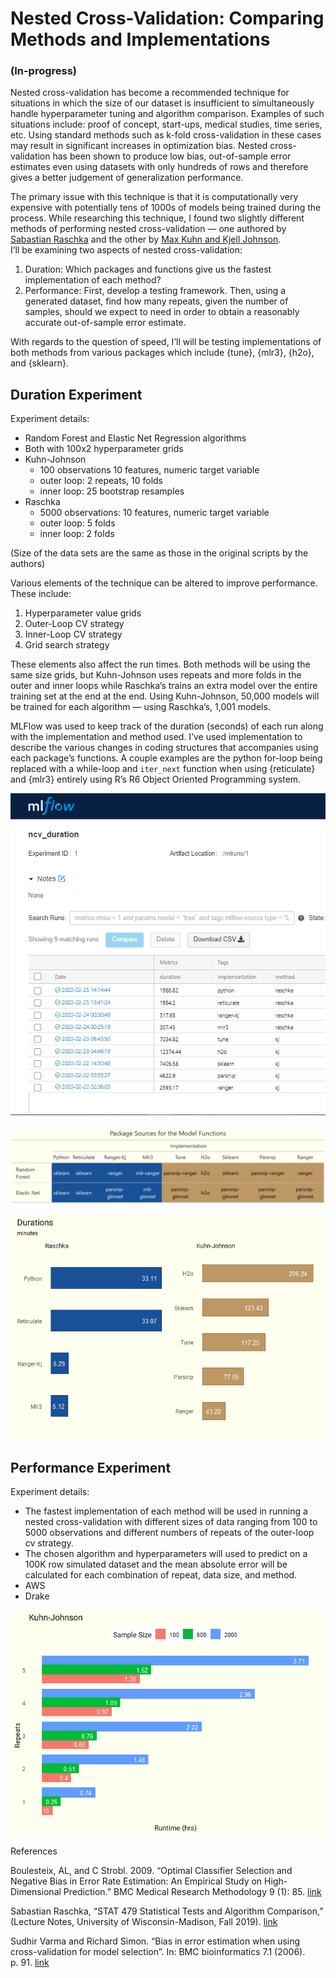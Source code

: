 
# Nested Cross-Validation: Comparing Methods and Implementations

### (In-progress)

Nested cross-validation has become a recommended technique for
situations in which the size of our dataset is insufficient to
simultaneously handle hyperparameter tuning and algorithm comparison.
Examples of such situations include: proof of concept, start-ups,
medical studies, time series, etc. Using standard methods such as k-fold
cross-validation in these cases may result in significant increases in
optimization bias. Nested cross-validation has been shown to produce low
bias, out-of-sample error estimates even using datasets with only
hundreds of rows and therefore gives a better judgement of
generalization performance.

The primary issue with this technique is that it is computationally very
expensive with potentially tens of 1000s of models being trained during
the process. While researching this technique, I found two slightly
different methods of performing nested cross-validation — one authored
by [Sabastian
Raschka](https://github.com/rasbt/stat479-machine-learning-fs19/blob/master/11_eval4-algo/code/11-eval4-algo__nested-cv_verbose1.ipynb)
and the other by [Max Kuhn and Kjell
Johnson](https://tidymodels.github.io/rsample/articles/Applications/Nested_Resampling.html).  
I’ll be examining two aspects of nested cross-validation:

1.  Duration: Which packages and functions give us the fastest
    implementation of each method?  
2.  Performance: First, develop a testing framework. Then, using a
    generated dataset, find how many repeats, given the number of
    samples, should we expect to need in order to obtain a reasonably
    accurate out-of-sample error estimate.

With regards to the question of speed, I’ll will be testing
implementations of both methods from various packages which include
{tune}, {mlr3}, {h2o}, and {sklearn}.

## Duration Experiment

Experiment details:

  - Random Forest and Elastic Net Regression algorithms  
  - Both with 100x2 hyperparameter grids  
  - Kuhn-Johnson
      - 100 observations 10 features, numeric target variable  
      - outer loop: 2 repeats, 10 folds  
      - inner loop: 25 bootstrap resamples  
  - Raschka
      - 5000 observations: 10 features, numeric target variable  
      - outer loop: 5 folds  
      - inner loop: 2 folds

(Size of the data sets are the same as those in the original scripts by
the authors)

Various elements of the technique can be altered to improve performance.
These include:

1.  Hyperparameter value grids  
2.  Outer-Loop CV strategy  
3.  Inner-Loop CV strategy  
4.  Grid search strategy

These elements also affect the run times. Both methods will be using the
same size grids, but Kuhn-Johnson uses repeats and more folds in the
outer and inner loops while Raschka’s trains an extra model over the
entire training set at the end at the end. Using Kuhn-Johnson, 50,000
models will be trained for each algorithm — using Raschka’s, 1,001
models.

MLFlow was used to keep track of the duration (seconds) of each run
along with the implementation and method used. I’ve used implementation
to describe the various changes in coding structures that accompanies
using each package’s functions. A couple examples are the python
for-loop being replaced with a while-loop and `iter_next` function when
using {reticulate} and {mlr3} entirely using R’s R6 Object Oriented
Programming system.

![](duration-experiment/outputs/0225-results.png)

![](duration-experiment/outputs/duration-pkg-tbl.png)

![](README_files/figure-gfm/unnamed-chunk-1-1.png)<!-- -->

## Performance Experiment

Experiment details:

  - The fastest implementation of each method will be used in running a
    nested cross-validation with different sizes of data ranging from
    100 to 5000 observations and different numbers of repeats of the
    outer-loop cv strategy.  
  - The chosen algorithm and hyperparameters will used to predict on a
    100K row simulated dataset and the mean absolute error will be
    calculated for each combination of repeat, data size, and method.  
  - AWS  
  - Drake

![](README_files/figure-gfm/perf_build_times-1.png)<!-- -->

References

Boulesteix, AL, and C Strobl. 2009. “Optimal Classifier Selection and
Negative Bias in Error Rate Estimation: An Empirical Study on
High-Dimensional Prediction.” BMC Medical Research Methodology 9 (1):
85.
[link](https://www.researchgate.net/publication/40756303_Optimal_classifier_selection_and_negative_bias_in_error_rate_estimation_An_empirical_study_on_high-dimensional_prediction)

Sabastian Raschka, “STAT 479 Statistical Tests and Algorithm
Comparison,” (Lecture Notes, University of Wisconsin-Madison, Fall
2019).
[link](https://github.com/rasbt/stat479-machine-learning-fs19/blob/master/11_eval4-algo/11-eval4-algo__notes.pdf)

Sudhir Varma and Richard Simon. “Bias in error estimation when using
cross-validation for model selection”. In: BMC bioinformatics 7.1
(2006). p. 91.
[link](https://bmcbioinformatics.biomedcentral.com/articles/10.1186/1471-2105-7-91)
